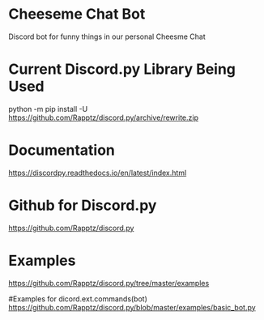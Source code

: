 # Cheeseme Chat Bot
Discord bot for funny things in our personal Cheesme Chat

# Current Discord.py Library Being Used
python -m pip install -U https://github.com/Rapptz/discord.py/archive/rewrite.zip

# Documentation 
https://discordpy.readthedocs.io/en/latest/index.html

# Github for Discord.py 
https://github.com/Rapptz/discord.py

# Examples
https://github.com/Rapptz/discord.py/tree/master/examples

#Examples for dicord.ext.commands(bot)
https://github.com/Rapptz/discord.py/blob/master/examples/basic_bot.py
